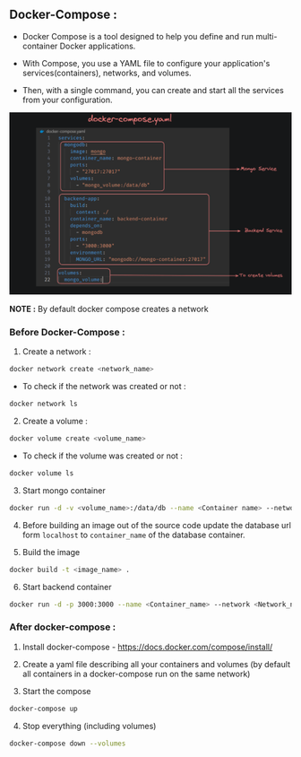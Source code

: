 ## Docker-Compose : 

- Docker Compose is a tool designed to help you define and run multi-container Docker applications.

- With Compose, you use a YAML file to configure your application's services(containers), networks, and volumes.

- Then, with a single command, you can create and start all the services from your configuration.

<img src="./assets/Pic-1.png" />

**NOTE :** By default docker compose creates a network

### Before Docker-Compose :

1. Create a network : 
```bash
docker network create <network_name>
```
- To check if the network was created or not :
```bash
docker network ls
```

2. Create a volume : 
```bash
docker volume create <volume_name>
```

- To check if the volume was created or not :
```bash
docker volume ls
```

3. Start mongo container
```bash
docker run -d -v <volume_name>:/data/db --name <Container name> --network <Network_name> -p 27017:27017 mongo
```

4. Before building an image out of the source code update the database url form `localhost` to `container_name` of the database container.

5. Build the image
```bash
docker build -t <image_name> .
```

6. Start backend container
```bash
docker run -d -p 3000:3000 --name <Container_name> --network <Network_name> <image_name>
```

### After docker-compose : 

1. Install docker-compose - https://docs.docker.com/compose/install/

2. Create a yaml file describing all your containers and volumes (by default all containers in a docker-compose run on the same network)

3. Start the compose
```bash
docker-compose up
```

4. Stop everything (including volumes)
```bash
docker-compose down --volumes
```